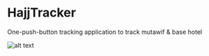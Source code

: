 # HajjTracker
One-push-button tracking application to track mutawif &amp; base hotel

![alt text](https://imgur.com/IrqNx5b)

